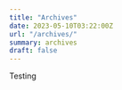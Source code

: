 ```yaml
---
title: "Archives"
date: 2023-05-10T03:22:00Z
url: "/archives/"
summary: archives
draft: false
---
```


Testing